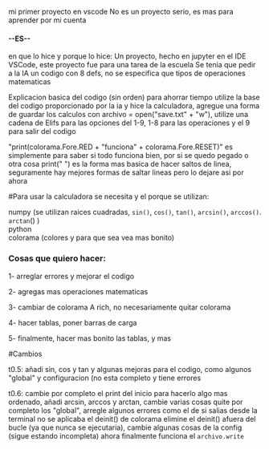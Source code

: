  mi primer proyecto en vscode
 No es un proyecto serio, es mas para aprender por mi cuenta

#### --ES--
en que lo hice y porque lo hice:
Un proyecto, hecho en jupyter en el IDE VSCode, este proyecto fue para una tarea de la escuela
Se tenia que pedir a la IA un codigo con 8 defs, no se especifica que tipos de operaciones matematicas

 Explicacion basica del codigo (sin orden)
para ahorrar tiempo utilize la base del codigo proporcionado por la ia y hice la calculadora, agregue una forma de guardar los calculos 
con archivo = open("save.txt" + "w"), utilize una cadena de Elifs para las opciones del 1-9, 1-8 para las operaciones y el 9 para salir del codigo

 "print(colorama.Fore.RED + "funciona" + colorama.Fore.RESET)" es simplemente para saber si todo funciona bien, por si se quedo pegado o otra cosa
print("  ") es la forma mas basica de hacer saltos de linea, seguramente hay mejores formas de saltar lineas pero lo dejare asi por ahora

#Para usar la calculadora se necesita y el porque se utilizan:

numpy (se utilizan raices cuadradas, ```sin()```, ```cos()```, ```tan()```, ```arcsin()```, ```arccos()```. ```arctan```() )  
python  
colorama (colores y para que sea vea mas bonito)  

### Cosas que quiero hacer:
1- arreglar errores y mejorar el codigo

2- agregas mas operaciones matematicas

3- cambiar de colorama A rich, no necesariamente quitar colorama

4- hacer tablas, poner barras de carga

5- finalmente, hacer mas bonito las tablas, y mas

#Cambios

t0.5: añadi sin, cos y tan y algunas mejoras para el codigo, como algunos "global" y configuracion (no esta completo y tiene errores
 
t0.6: cambie por completo el print del inicio para hacerlo algo mas ordenado, añadi arcsin, arccos y arctan, cambie varias cosas
quite por completo los "global", arregle algunos errores como el de si salias desde la terminal no se aplicaba el deinit() de colorama
elimine el deinit() afuera del bucle (ya que nunca se ejecutaria), cambie algunas cosas de la config (sigue estando incompleta)
ahora finalmente funciona el ```archivo.write```

